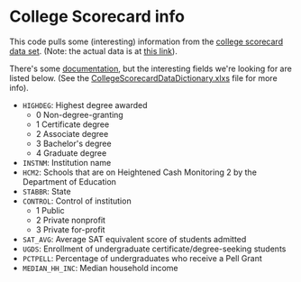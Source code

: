 # College Scorecard info


This code pulls some (interesting) information from the
[college scorecard data set](https://catalog.data.gov/dataset/college-scorecard). (Note: the actual data is at [this link](https://catalog.data.gov/dataset/college-scorecard/resource/b8f3d10b-0974-40db-b5fa-3c87ecae516b)).

There's some [documentation](https://collegescorecard.ed.gov/data/documentation/),
but the interesting fields we're looking for are listed below. (See the
[CollegeScorecardDataDictionary.xlxs](https://collegescorecard.ed.gov/assets/CollegeScorecardDataDictionary.xlsx) file for more info).

- `HIGHDEG`: Highest degree awarded
    - 0	Non-degree-granting
    - 1	Certificate degree
    - 2	Associate degree
    - 3	Bachelor's degree
    - 4	Graduate degree
- `INSTNM`: Institution name
- `HCM2`: Schools that are on Heightened Cash Monitoring 2 by the Department of Education
- `STABBR`: State
- `CONTROL`: Control of institution
    - 1	Public
    - 2	Private nonprofit
    - 3	Private for-profit
- `SAT_AVG`: Average SAT equivalent score of students admitted
- `UGDS`: Enrollment of undergraduate certificate/degree-seeking students
- `PCTPELL`: Percentage of undergraduates who receive a Pell Grant
- `MEDIAN_HH_INC`: Median household income
